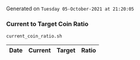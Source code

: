 Generated on `Tuesday 05-October-2021 at 21:20:05`

### Current to Target Coin Ratio
`current_coin_ratio.sh`

Date|Current|Target|Ratio
---|---|---|---
